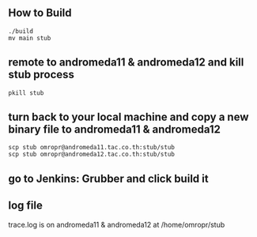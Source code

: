 How to Build
-----------
~~~
./build
mv main stub
~~~

## remote to **andromeda11 & andromeda12** and kill stub process
`pkill stub`

## turn back to your local machine and copy a new binary file to **andromeda11 & andromeda12**
~~~
scp stub omropr@andromeda11.tac.co.th:stub/stub
scp stub omropr@andromeda12.tac.co.th:stub/stub
~~~

## go to Jenkins: Grubber and click build it

log file
--------
trace.log is on andromeda11 & andromeda12 at /home/omropr/stub